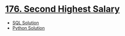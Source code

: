 # [176. Second Highest Salary](https://leetcode.com/problems/second-highest-salary/description/)

* [SQL Solution](https://leetcode.com/problems/second-highest-salary/solutions/7167147/2-approaches-cte-and-subquery-by-atamalu-iokp/)
* [Python Solution](https://leetcode.com/problems/second-highest-salary/solutions/7167170/pandas-solution-by-atamalu123-pvis/)
